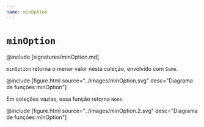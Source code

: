 ```yaml
---
name: minOption
---
```


# `minOption`

@include [signatures/minOption.md]

`minOption` retorna o menor valor nesta coleção, envolvido com `Some`.

@include [figure.html source="../images/minOption.svg" desc="Diagrama de funções minOption"]

Em coleções vazias, essa função retorna `None`.

@include [figure.html source="../images/minOption.2.svg" desc="Diagrama de funções minOption"]
